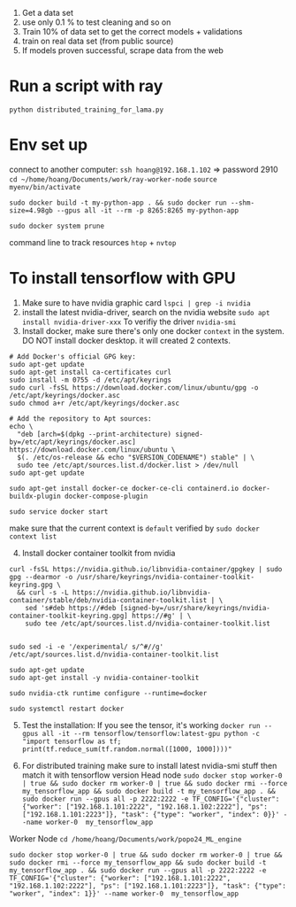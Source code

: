 1. Get a data set
2. use only 0.1 % to test cleaning  and so on
3. Train 10% of data set to get the correct models + validations
4. train on real data set (from public source)
5. If models proven successful, scrape data from the web


# Run a script with ray
`python distributed_training_for_lama.py`

# Env set up
connect to another computer:
`ssh hoang@192.168.1.102` => password 2910
`cd ~/home/hoang/Documents/work/ray-worker-node`
`source myenv/bin/activate`

`sudo docker build -t my-python-app . && sudo docker run --shm-size=4.98gb --gpus all -it --rm -p 8265:8265 my-python-app`

`sudo docker system prune`

command line to track resources `htop` + `nvtop`



# To install tensorflow with GPU
1. Make sure to have nvidia graphic card
`lspci | grep -i nvidia`
2. install the latest nvidia-driver, search on the nvidia website
`sudo apt install nvidia-driver-xxx`
To verifiy the driver `nvidia-smi` 
3. Install docker, make sure there's only one docker `context` in the system. DO NOT install docker desktop. it will created 2 contexts.
```
# Add Docker's official GPG key:
sudo apt-get update
sudo apt-get install ca-certificates curl
sudo install -m 0755 -d /etc/apt/keyrings
sudo curl -fsSL https://download.docker.com/linux/ubuntu/gpg -o /etc/apt/keyrings/docker.asc
sudo chmod a+r /etc/apt/keyrings/docker.asc

# Add the repository to Apt sources:
echo \
  "deb [arch=$(dpkg --print-architecture) signed-by=/etc/apt/keyrings/docker.asc] https://download.docker.com/linux/ubuntu \
  $(. /etc/os-release && echo "$VERSION_CODENAME") stable" | \
  sudo tee /etc/apt/sources.list.d/docker.list > /dev/null
sudo apt-get update

sudo apt-get install docker-ce docker-ce-cli containerd.io docker-buildx-plugin docker-compose-plugin

sudo service docker start
```
make sure that the current context is `default` verified by `sudo docker context list`

4. Install docker container toolkit from nvidia

```
curl -fsSL https://nvidia.github.io/libnvidia-container/gpgkey | sudo gpg --dearmor -o /usr/share/keyrings/nvidia-container-toolkit-keyring.gpg \
  && curl -s -L https://nvidia.github.io/libnvidia-container/stable/deb/nvidia-container-toolkit.list | \
    sed 's#deb https://#deb [signed-by=/usr/share/keyrings/nvidia-container-toolkit-keyring.gpg] https://#g' | \
    sudo tee /etc/apt/sources.list.d/nvidia-container-toolkit.list


sudo sed -i -e '/experimental/ s/^#//g' /etc/apt/sources.list.d/nvidia-container-toolkit.list

sudo apt-get update
sudo apt-get install -y nvidia-container-toolkit

sudo nvidia-ctk runtime configure --runtime=docker

sudo systemctl restart docker
```
5. Test the installation: If you see the tensor, it's working
`docker run --gpus all -it --rm tensorflow/tensorflow:latest-gpu python -c "import tensorflow as tf; print(tf.reduce_sum(tf.random.normal([1000, 1000])))"`



6. For distributed training
make sure to install latest nvidia-smi stuff then match it with tensorflow version
Head node
`sudo docker stop worker-0 | true && sudo docker rm worker-0 | true && sudo docker rmi --force my_tensorflow_app && sudo docker build -t my_tensorflow_app . && sudo docker run --gpus all -p 2222:2222 -e TF_CONFIG='{"cluster": {"worker": ["192.168.1.101:2222", "192.168.1.102:2222"], "ps": ["192.168.1.101:2223"]}, "task": {"type": "worker", "index": 0}}' --name worker-0  my_tensorflow_app`



Worker Node
`cd /home/hoang/Documents/work/popo24_ML_engine`

`sudo docker stop worker-0 | true && sudo docker rm worker-0 | true && sudo docker rmi --force my_tensorflow_app && sudo docker build -t my_tensorflow_app . && sudo docker run --gpus all -p 2222:2222 -e TF_CONFIG='{"cluster": {"worker": ["192.168.1.101:2222", "192.168.1.102:2222"], "ps": ["192.168.1.101:2223"]}, "task": {"type": "worker", "index": 1}}' --name worker-0  my_tensorflow_app`